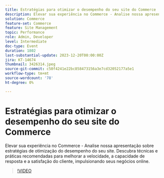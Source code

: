 ```yaml
---
title: Estratégias para otimizar o desempenho do seu site do Commerce
description: Elevar sua experiência no Commerce - Analise nossa apresentação sobre estratégias de otimização do desempenho do seu site. Descubra técnicas e práticas recomendadas para melhorar a velocidade, a capacidade de resposta e a satisfação do cliente, impulsionando seus negócios online.
solution: Commerce
feature-set: Commerce
feature: Site Management
topic: Performance
role: Admin, Developer
level: Intermediate
doc-type: Event
duration: 1802
last-substantial-update: 2023-12-20T00:00:00Z
jira: KT-14674
thumbnail: 3426314.jpeg
source-git-commit: c50f4241e22bc858473156a3e7cd32052177a5e1
workflow-type: tm+mt
source-wordcount: '78'
ht-degree: 0%

---
```



# Estratégias para otimizar o desempenho do seu site do Commerce

Elevar sua experiência no Commerce - Analise nossa apresentação sobre estratégias de otimização do desempenho do seu site. Descubra técnicas e práticas recomendadas para melhorar a velocidade, a capacidade de resposta e a satisfação do cliente, impulsionando seus negócios online.

>[!VIDEO](https://video.tv.adobe.com/v/3426314/?learn=on)
